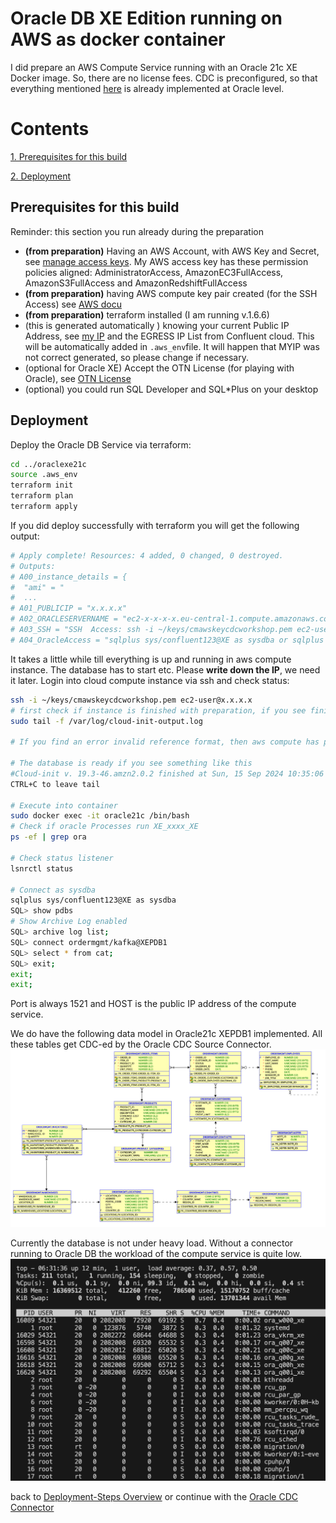 # Oracle DB XE Edition running on AWS as docker container

I did prepare an AWS Compute Service running with an Oracle 21c XE Docker image. So, there are no license fees.
CDC is preconfigured, so that everything mentioned [here](https://docs.confluent.io/cloud/current/connectors/cc-oracle-cdc-source/oracle-cdc-setup-includes/prereqs-validation.html#oracle-database-prerequisites-for-oracle-cdc-source-connector-for-product) is already implemented at Oracle level.

# Contents

[1. Prerequisites for this build](README.md#Prerequisites-for-this-build)

[2. Deployment](README.md#Deployment)


## Prerequisites for this build

Reminder: this section you run already during the  preparation

* **(from preparation)** Having an AWS Account, with AWS Key and Secret, see [manage access keys](https://docs.aws.amazon.com/IAM/latest/UserGuide/id_credentials_access-keys.html). My AWS access key has these permission policies aligned: AdministratorAccess, AmazonEC3FullAccess, AmazonS3FullAccess and AmazonRedshiftFullAccess
* **(from preparation)** having AWS compute key pair created (for the SSH Access) see [AWS docu](https://docs.aws.amazon.com/AWSEC2/latest/UserGuide/create-key-pairs.html)
* **(from preparation)** terraform installed (I am running v.1.6.6)
* (this is generated automatically ) knowing your current Public IP Address, see [my IP](https://www.myip.com/) and the EGRESS IP List from Confluent cloud. This will be automatically added in `.aws_env`file. It will happen that MYIP was not correct generated, so please change if necessary.
* (optional for Oracle XE) Accept the OTN License (for playing with Oracle), see [OTN License](https://www.oracle.com/downloads/licenses/standard-license.html)
* (optional) you could run SQL Developer and SQL*Plus on your desktop

## Deployment

Deploy the Oracle DB Service via terraform:

```bash
cd ../oraclexe21c
source .aws_env
terraform init 
terraform plan
terraform apply
```

If you did deploy successfully with terraform you will get the following output:

```bash
# Apply complete! Resources: 4 added, 0 changed, 0 destroyed.
# Outputs:
# A00_instance_details = {
#  "ami" = "
#  ...
# A01_PUBLICIP = "x.x.x.x"
# A02_ORACLESERVERNAME = "ec2-x-x-x-x.eu-central-1.compute.amazonaws.com"
# A03_SSH = "SSH  Access: ssh -i ~/keys/cmawskeycdcworkshop.pem ec2-user@18.195.50.248 "
# A04_OracleAccess = "sqlplus sys/confluent123@XE as sysdba or sqlplus sys/confluent123@XEPDB1 as sysdba or sqlplus ordermgmt/kafka@XEPDB1  # Port:1521  HOST:x.x.x.x"
```

It takes a little while till everything is up and running in aws compute instance. The database has to start etc.
Please **write down the IP**, we need it later.
Login into cloud compute instance via ssh and check status:

```bash
ssh -i ~/keys/cmawskeycdcworkshop.pem ec2-user@x.x.x.x
# first check if instance is finished with preparation, if you see finish, then preparation should be complete
sudo tail -f /var/log/cloud-init-output.log 

# If you find an error invalid reference format, then aws compute has problem to pull the oracle image from container-registry.oracle.com/database/express:21.3.0-xe

# The database is ready if you see something like this
#Cloud-init v. 19.3-46.amzn2.0.2 finished at Sun, 15 Sep 2024 10:35:06 +0000. Datasource DataSourceEc2.  Up 424.02 seconds
CTRL+C to leave tail

# Execute into container
sudo docker exec -it oracle21c /bin/bash
# Check if oracle Processes run XE_xxxx_XE
ps -ef | grep ora

# Check status listener
lsnrctl status

# Connect as sysdba
sqlplus sys/confluent123@XE as sysdba
SQL> show pdbs
# Show Archive Log enabled
SQL> archive log list;
SQL> connect ordermgmt/kafka@XEPDB1
SQL> select * from cat;
SQL> exit;
exit;
exit;
```

Port is always 1521 and HOST is the public IP address of the compute service.

We do have the following data model in Oracle21c XEPDB1 implemented. All these tables get CDC-ed by the Oracle CDC Source Connector.
![DB Model](img/oracle21c_ERM.png)

Currently the database is not under heavy load. Without a connector running to Oracle DB the workload of the compute service is quite low.
![top on compute service](img/top_compute.png)

back to [Deployment-Steps Overview](../README.md) or continue with the [Oracle CDC Connector](../ccloud-source-oracle-cdc-connector/README.md)